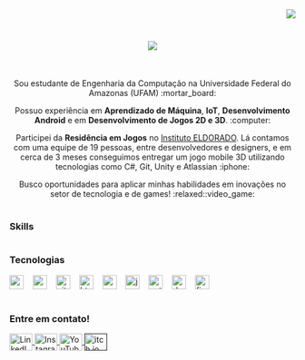 <img align="right" src="https://visitor-badge.laobi.icu/badge?page_id=vinichagas.vinichagas">

<br>
<h1 align="center">
  <a href="https://git.io/typing-svg">
    <img src="https://readme-typing-svg.herokuapp.com/?lines=Hello,+There!👋;Welcome+to+my+GitHub!+;Nice+to+meet+you!😊&center=true&size=30">
  </a>
</h1>
<br>

<p align="center"> Sou estudante de Engenharia da Computação na Universidade Federal do Amazonas (UFAM) :mortar_board:
<p align="center"> Possuo experiência em <strong>Aprendizado de Máquina</strong>, <strong>IoT</strong>, <strong>Desenvolvimento Android</strong> e em <strong>Desenvolvimento de Jogos 2D e 3D</strong>. :computer:
<p align="center"> Participei da <strong>Residência em Jogos</strong> no <a href="https://www.eldorado.org.br/unidade/manaus-am/"> Instituto ELDORADO</a>. Lá contamos com uma equipe de 19 pessoas, entre desenvolvedores e designers, e em cerca de 3 meses conseguimos entregar um jogo mobile 3D utilizando tecnologias como C#, Git, Unity e Atlassian :iphone:
<p align="center"> Busco oportunidades para aplicar minhas habilidades em inovações no setor de tecnologia e de games! :relaxed::video_game:

#

<h3 align="left">Skills</h3>



#


<h3 align="left">Tecnologias</h3>

<div align="left">
  <img src="https://cdn.jsdelivr.net/gh/devicons/devicon/icons/c/c-original.svg" height="25" alt="c logo"  />
  <img width="8" />
  <img src="https://cdn.jsdelivr.net/gh/devicons/devicon/icons/csharp/csharp-original.svg" height="25" alt="csharp logo"  />
  <img width="8" />
  <img src="https://cdn.jsdelivr.net/gh/devicons/devicon/icons/git/git-original.svg" height="25" alt="git logo"  />
  <img width="8" />
  <img src="https://cdn.jsdelivr.net/gh/devicons/devicon/icons/html5/html5-original.svg" height="25" alt="html5 logo"  />
  <img width="8" />
  <img src="https://cdn.jsdelivr.net/gh/devicons/devicon/icons/css3/css3-original.svg" height="25" alt="css3 logo"  />
  <img width="8" />
  <img src="https://cdn.jsdelivr.net/gh/devicons/devicon/icons/javascript/javascript-plain.svg" height="25" alt="javascript logo"  />
  <img width="8" />
  <img src="https://cdn.jsdelivr.net/gh/devicons/devicon/icons/python/python-original.svg" height="25" alt="python logo"  />
  <img width="8" />
  <img src="https://cdn.jsdelivr.net/gh/devicons/devicon/icons/docker/docker-original.svg" height="25" alt="docker logo"  />
  <img width="8" />
  <img src="https://cdn.jsdelivr.net/gh/devicons/devicon/icons/figma/figma-original.svg" height="25" alt="figma logo"  />
  <img width="8" />
  
</div>

#

<h3 align="left">Entre em contato!</h3>
  
  <a href="www.linkedin.com/in/vinifchagas" target="blank">
    <img align="center" src="https://cdn.jsdelivr.net/gh/devicons/devicon/icons/linkedin/linkedin-original.svg" alt="LinkedIn" height="30" width="40" />
  </a>
  <a href="https://www.instagram.com/vini_fchagas" target="blank">
    <img align="center" src="![instagram-icon](https://github.com/user-attachments/assets/edf56e99-ef1f-4076-9ee8-8ccb58a885d2)" alt="Instagram" height="30" width="40" />
  </a>
  <a href="https://www.youtube.com/channel/UCDJhFOuX18XoywoZaCl5reg" target="blank">
    <img align="center" src="![youtube-icon](https://github.com/user-attachments/assets/c0711e25-b376-4ea5-91c5-962d2e6fbaf7)" alt="YouTube" height="30" width="40" />
  </a>
  <a href="" target="blank">
    <img align="center" src="![itchio-icon](https://github.com/user-attachments/assets/0e58fecc-13ac-4c05-bd42-76fd9e889712)" alt="itch.io" height="30" width="40" />
  </a>





<!--

<div align="center">
  <a href="https://git.io/typing-svg">
    <img src="https://readme-typing-svg.demolab.com?font=Fira+Code&weight=500&size=22&pause=1000&color=FF00F6&center=true&vCenter=true&random=false&width=524&lines=%E2%8A%B9+Welcome+to+my+profile!+%CB%99%E1%B5%95%CB%99+%E2%8A%B9+" alt="Typing SVG">
  </a>
</div>
-->

<!--
<img align="right" alt="" height="190px" src="./src/study.gif">

<h3 align="left">Connect with me!</h3>

[![E-mail](https://img.shields.io/badge/-Email-000?style=for-the-badge&logo=microsoft-outlook&logoColor=FF00F6&color:FFF)](mailto:bianka.vm03@gmail.com)
[![LinkedIn](https://img.shields.io/badge/-LinkedIn-000?style=for-the-badge&logo=linkedin&logoColor=FF00F6&color:FFF)](https://www.linkedin.com/in/biankavmaciel/)
[![Instagram](https://img.shields.io/badge/-Instagram-000?style=for-the-badge&logo=instagram&logoColor=FF00F6&color:FFF)](https://www.instagram.com/bianka_vm/)


<h3 align="left">My Technologies </h3>

<div align="left">
  <img src="https://cdn.jsdelivr.net/gh/devicons/devicon/icons/c/c-original.svg" height="25" alt="html5 logo"  />
  <img width="8" />
  <img src="https://cdn.jsdelivr.net/gh/devicons/devicon/icons/csharp/csharp-original.svg" height="25" alt="html5 logo"  />
  <img width="8" />
  <img src="https://cdn.jsdelivr.net/gh/devicons/devicon/icons/html5/html5-original.svg" height="25" alt="html5 logo"  />
  <img width="8" />
  <img src="https://cdn.jsdelivr.net/gh/devicons/devicon/icons/css3/css3-original.svg" height="25" alt="css3 logo"  />
  <img width="8" />
  <img src="https://cdn.jsdelivr.net/gh/devicons/devicon/icons/javascript/javascript-plain.svg" height="25" alt="javascript logo"  />
  <img width="8" />
  <img src="https://cdn.jsdelivr.net/gh/devicons/devicon/icons/docker/docker-original.svg" height="25" alt="docker logo"  />
</div>

#

<div style="text-align: center;" align="center">
  <h3>* GitHub Stats *</h3>
  <br>
  <img src="https://github-readme-stats-git-masterrstaa-rickstaa.vercel.app/api?username=biankavm&hide_title=true&show_icons=true&include_all_commits=false&count_private=true&line_height=25&hide=issues&bg_color=000&title_color=FF00F6&text_color=FFF&border_radius=3&border_color=36123c&icon_color=FF00F6&theme=jolly" alt="GitHub stats">

  <a href="https://github.com/biankavm/github-readme-stats">
    <img src="https://github-readme-stats-git-masterrstaa-rickstaa.vercel.app/api/top-langs/?username=biankavm&line_height=10&card_width=290&layout=compact&hide_title=false&count_private=true&langs_count=4&show_icons=true&title_color=FF00F6&hide=html,scss,less&bg_color=000&text_color=8B8B8B&border_radius=3&border_color=561760&count_private=true" alt="Most Used Languages">
  </a>
</div>



#

<picture align="center">
  <source media="(prefers-color-scheme: dark)" srcset="https://raw.githubusercontent.com/vinichagas/vinichagas/output/github-contribution-grid-snake-dark.svg">
  <source media="(prefers-color-scheme: light)" srcset="https://raw.githubusercontent.com/vinichagas/vinichagas/output/github-contribution-grid-snake-dark.svg">
  <img align="center" alt="github contribution grid snake animation" src="https://raw.githubusercontent.com/vinichagas/vinichagas/output/github-contribution-grid-snake.svg">
</picture>

-->
